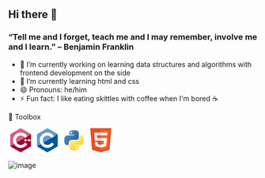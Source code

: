 ## Hi there 👋
### “Tell me and I forget, teach me and I may remember, involve me and I learn.” – Benjamin Franklin



- 🔭 I’m currently working on learning data structures and algorithms with frontend development on the side
- 🌱 I’m currently learning html and css
- 😄 Pronouns: he/him
- ⚡ Fun fact: I like eating skittles with coffee when I'm bored ☕ 

🧰 Toolbox

<img src = "https://github.com/devicons/devicon/blob/master/icons/cplusplus/cplusplus-original.svg" alt = "CPP logo" width="50" height="50"/> <img src = "https://github.com/devicons/devicon/blob/master/icons/c/c-original.svg" alt = "C logo" width="50" height="50" /> <img src = "https://github.com/devicons/devicon/blob/master/icons/python/python-original.svg" alt = "Python logo" width="50" height="50"/> <img src = "https://github.com/devicons/devicon/blob/master/icons/html5/html5-original.svg" alt = "html logo" width="50" height="50"/> 

 
 
  <!-- - 📫 How to reach me: ... -->
 
![image](https://user-images.githubusercontent.com/71842251/134153235-6fe53aaa-3de8-487e-b9d2-3136e7be7e25.png)
